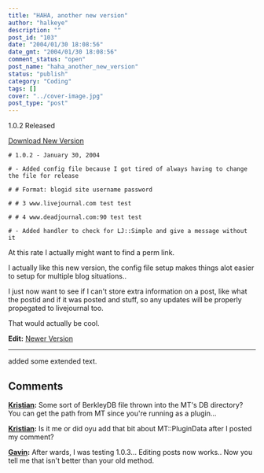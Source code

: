 ```yaml
---
title: "HAHA, another new version"
author: "halkeye"
description: ""
post_id: "103"
date: "2004/01/30 18:08:56"
date_gmt: "2004/01/30 18:08:56"
comment_status: "open"
post_name: "haha_another_new_version"
status: "publish"
category: "Coding"
tags: []
cover: "../cover-image.jpg"
post_type: "post"
---
```


1.0.2 Released

[Download New Version](http://www.halkeye.net/files/?file=MTLJPost.tgz)

```
# 1.0.2 - January 30, 2004  

# - Added config file because I got tired of always having to change the file for release  

# # Format: blogid site username password  

# # 3 www.livejournal.com test test  

# # 4 www.deadjournal.com:90 test test  

# - Added handler to check for LJ::Simple and give a message without it  

```

At this rate I actually might want to find a perm link.  

I actually like this new version, the config file setup makes things alot easier to setup for multiple blog situations..

I just now want to see if I can't store extra information on a post, like what the postid and if it was posted and stuff, so any updates will be properly propegated to livejournal too.

That would actually be cool.

**Edit:** [Newer Version](http://www.kodekoan.com/project/MTLJPost)

--------------

added some extended text.

## Comments

**[Kristian](#63 "2004-01-30 18:31:34"):** Some sort of BerkleyDB file thrown into the MT's DB directory? You can get the path from MT since you're running as a plugin...

**[Kristian](#64 "2004-01-30 20:27:03"):** Is it me or did oyu add that bit about MT::PluginData after I posted my comment?

**[Gavin](#65 "2004-01-30 21:21:18"):** After wards, I was testing 1.0.3... Editing posts now works.. Now you tell me that isn't better than your old method.


